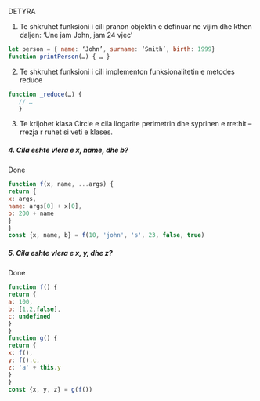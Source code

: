 DETYRA
1. Te shkruhet funksioni i cili pranon objektin e definuar ne vijim dhe kthen daljen: ‘Une jam John, jam 24 vjec’
```js
let person = { name: ‘John’, surname: ‘Smith’, birth: 1999}
function printPerson(…) { … }
```
2. Te shkruhet funksioni i cili implementon funksionalitetin e metodes reduce
```js
function _reduce(…) {
   // … 
   }
```
3. Te krijohet klasa Circle e cila llogarite perimetrin dhe syprinen e rrethit – rrezja r ruhet si veti e klases.

##### 4. Cila eshte vlera e x, name, dhe b? 
Done
```js
function f(x, name, ...args) {
return {
x: args,
name: args[0] + x[0],
b: 200 + name
}
}
const {x, name, b} = f(10, 'john', 's', 23, false, true)
```
##### 5. Cila eshte vlera e x, y, dhe z? 
Done
```js
function f() {
return {
a: 100,
b: [1,2,false],
c: undefined
}
}
function g() {
return {
x: f(),
y: f().c,
z: 'a' + this.y
}
}
const {x, y, z} = g(f())
```